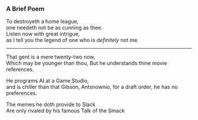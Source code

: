 ### A Brief Poem

<p>
To destroyeth a home league, <br>
one needeth not be as cunning as thee. <br>
Listen now with great intrigue, <br>
as I tell you the legend of one who is <i>definitely</i> not me.
</p>

--- 

<p>
That gent is a mere twenty-two now, <br>
Which may be younger than thou,
But he understands thine movie references.
</p>

<p>
He programs AI at a Game Studio, <br>
and is chiller than that Gibson, Antsnownio,
for a draft order, he has no preferences. 
</p>

<p>
The memes he doth provide to Slack <br>
Are only rivaled by his famous Talk of the Smack 
</p>
